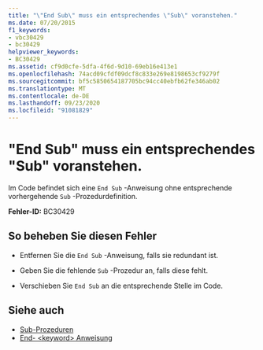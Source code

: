 ```yaml
---
title: "\"End Sub\" muss ein entsprechendes \"Sub\" voranstehen."
ms.date: 07/20/2015
f1_keywords:
- vbc30429
- bc30429
helpviewer_keywords:
- BC30429
ms.assetid: cf9d0cfe-5dfa-4f6d-9d10-69eb16e413e1
ms.openlocfilehash: 74acd09cfdf09dcf8c833e269e8198653cf9279f
ms.sourcegitcommit: bf5c5850654187705bc94cc40ebfb62fe346ab02
ms.translationtype: MT
ms.contentlocale: de-DE
ms.lasthandoff: 09/23/2020
ms.locfileid: "91081829"
---
```

# <a name="end-sub-must-be-preceded-by-a-matching-sub"></a>"End Sub" muss ein entsprechendes "Sub" voranstehen.

Im Code befindet sich eine `End Sub` -Anweisung ohne entsprechende vorhergehende `Sub` -Prozedurdefinition.  
  
 **Fehler-ID:** BC30429  
  
## <a name="to-correct-this-error"></a>So beheben Sie diesen Fehler  
  
- Entfernen Sie die `End Sub` -Anweisung, falls sie redundant ist.  
  
- Geben Sie die fehlende `Sub` -Prozedur an, falls diese fehlt.  
  
- Verschieben Sie `End Sub` an die entsprechende Stelle im Code.  
  
## <a name="see-also"></a>Siehe auch

- [Sub-Prozeduren](../programming-guide/language-features/procedures/sub-procedures.md)
- [End- \<keyword> Anweisung](../language-reference/statements/end-keyword-statement.md)
